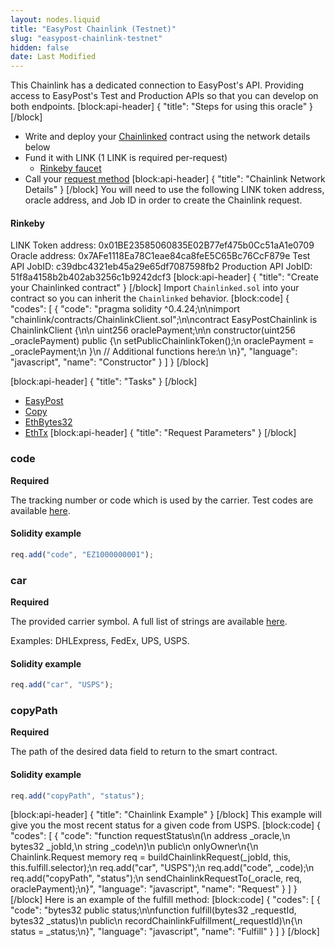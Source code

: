 ```yaml
---
layout: nodes.liquid
title: "EasyPost Chainlink (Testnet)"
slug: "easypost-chainlink-testnet"
hidden: false
date: Last Modified
---
```

This Chainlink has a dedicated connection to EasyPost's API. Providing access to EasyPost's Test and Production APIs so that you can develop on both endpoints.
[block:api-header]
{
  "title": "Steps for using this oracle"
}
[/block]
- Write and deploy your [Chainlinked](doc:getting-started)  contract using the network details below
- Fund it with LINK (1 LINK is required per-request)
  - <a href="https://rinkeby.chain.link/" target="_blank">Rinkeby faucet</a>
- Call your [request method](#section-chainlink-example) 
[block:api-header]
{
  "title": "Chainlink Network Details"
}
[/block]
You will need to use the following LINK token address, oracle address, and Job ID in order to create the Chainlink request.

#### Rinkeby
LINK Token address: 0x01BE23585060835E02B77ef475b0Cc51aA1e0709
Oracle address: 0x7AFe1118Ea78C1eae84ca8feE5C65Bc76CcF879e
Test API JobID: c39dbc4321eb45a29e65df7087598fb2
Production API JobID: 51f8a4158b2b402ab3256c1b9242dcf3
[block:api-header]
{
  "title": "Create your Chainlinked contract"
}
[/block]
Import `Chainlinked.sol` into your contract so you can inherit the `Chainlinked` behavior.
[block:code]
{
  "codes": [
    {
      "code": "pragma solidity ^0.4.24;\n\nimport \"chainlink/contracts/ChainlinkClient.sol\";\n\ncontract EasyPostChainlink is ChainlinkClient {\n\n  uint256 oraclePayment;\n\n  constructor(uint256 _oraclePayment) public {\n    setPublicChainlinkToken();\n    oraclePayment = _oraclePayment;\n  }\n  // Additional functions here:\n  \n}",
      "language": "javascript",
      "name": "Constructor"
    }
  ]
}
[/block]

[block:api-header]
{
  "title": "Tasks"
}
[/block]
- [EasyPost](doc:external-adapters)
- [Copy](doc:adapters#section-copy)
- [EthBytes32](doc:adapters#section-ethbytes32)
- [EthTx](doc:adapters#section-ethtx)
[block:api-header]
{
  "title": "Request Parameters"
}
[/block]
### code

**Required**

The tracking number or code which is used by the carrier. Test codes are available <a href="https://www.easypost.com/docs/api#test-tracking-codes" target="_blank">here</a>.

#### Solidity example

```javascript
req.add("code", "EZ1000000001");
```

### car

**Required**

The provided carrier symbol. A full list of strings are available <a href="https://www.easypost.com/docs/api#carrier-tracking-strings" target="_blank">here</a>.

Examples: DHLExpress, FedEx, UPS, USPS.

#### Solidity example

```javascript
req.add("car", "USPS");
```

### copyPath

**Required**

The path of the desired data field to return to the smart contract.

#### Solidity example

```javascript
req.add("copyPath", "status");
```
[block:api-header]
{
  "title": "Chainlink Example"
}
[/block]
This example will give you the most recent status for a given code from USPS.
[block:code]
{
  "codes": [
    {
      "code": "function requestStatus\n(\n  address _oracle,\n  bytes32 _jobId,\n  string _code\n)\n  public\n  onlyOwner\n{\n  Chainlink.Request memory req = buildChainlinkRequest(_jobId, this, this.fulfill.selector);\n  req.add(\"car\", \"USPS\");\n  req.add(\"code\", _code);\n  req.add(\"copyPath\", \"status\");\n  sendChainlinkRequestTo(_oracle, req, oraclePayment);\n}",
      "language": "javascript",
      "name": "Request"
    }
  ]
}
[/block]
Here is an example of the fulfill method:
[block:code]
{
  "codes": [
    {
      "code": "bytes32 public status;\n\nfunction fulfill(bytes32 _requestId, bytes32 _status)\n  public\n  recordChainlinkFulfillment(_requestId)\n{\n  status = _status;\n}",
      "language": "javascript",
      "name": "Fulfill"
    }
  ]
}
[/block]